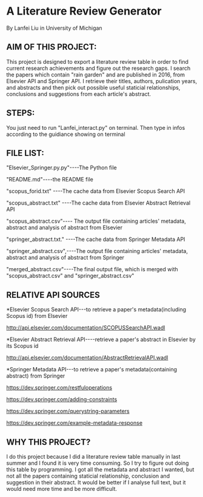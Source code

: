 # A Literature Review Generator
By Lanfei Liu in University of Michigan


## AIM OF THIS PROJECT:

This project is designed to export a literature review table in order to find current research achievements and figure out the research gaps. 
I search the papers which contain "rain garden" and are published in 2016, from Elsevier API and Springer API. 
I retrieve their titles, authors, pulication years, and abstracts and then pick out possible useful staticial relationships, conclusions and suggestions from each article's abstract.

## STEPS:

You just need to run "Lanfei_interact.py" on terminal.
Then type in infos according to the guidiance showing on terminal

## FILE LIST:

"Elsevier_Springer.py.py"----The Python file

"README.md"----the README file

"scopus_forid.txt" ----The cache data from Elsevier Scopus Search API

"scopus_abstract.txt" ----The cache data from Elsevier Abstract Retrieval API

"scopus_abstract.csv"---- The output file containing articles' metadata, abstract and analysis of abstract from Elsevier

"springer_abstract.txt." ----The cache data from Springer Metadata API

"springer_abstract.csv",----The output file containing articles' metadata, abstract and analysis of abstract from Springer

"merged_abstract.csv"----The final output file, which is merged with "scopus_abstract.csv" and "springer_abstract.csv"


## RELATIVE API SOURCES

*Elsevier Scopus Search API---to retrieve a paper's metadata(including Scopus id) from Elsevier

http://api.elsevier.com/documentation/SCOPUSSearchAPI.wadl

*Elsevier Abstract Retrieval API----retrieve a paper's abstract in Elsevier by its Scopus id

http://api.elsevier.com/documentation/AbstractRetrievalAPI.wadl

*Springer Metadata API---to retrieve a paper's metadata(containing abstract) from Springer

https://dev.springer.com/restfuloperations

https://dev.springer.com/adding-constraints

https://dev.springer.com/querystring-parameters

https://dev.springer.com/example-metadata-response
		

## WHY THIS PROJECT?

I do this project because I did a literature review table manually in last summer and I found it is very time consuming. So I try to figure out doing this table by programming. I got all the metadata and abstract I wanted, but not all the papers containing staticial relationship, conclusion and suggestion in their abstract. It would be better if I analyse full text, but it would need more time and be more difficult.
